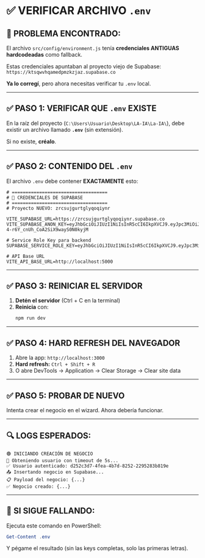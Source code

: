 # ✅ VERIFICAR ARCHIVO `.env`

## 🚨 **PROBLEMA ENCONTRADO:**

El archivo `src/config/environment.js` tenía **credenciales ANTIGUAS hardcodeadas** como fallback.

Estas credenciales apuntaban al proyecto viejo de Supabase: `https://ktsqwvhqamedpmzkzjaz.supabase.co`

**Ya lo corregí**, pero ahora necesitas verificar tu `.env` local.

---

## ✅ **PASO 1: VERIFICAR QUE `.env` EXISTE**

En la raíz del proyecto (`C:\Users\Usuario\Desktop\LA-IA\La-IA\`), debe existir un archivo llamado **`.env`** (sin extensión).

Si no existe, **créalo**.

---

## ✅ **PASO 2: CONTENIDO DEL `.env`**

El archivo `.env` debe contener **EXACTAMENTE** esto:

```env
# ===================================
# 🔐 CREDENCIALES DE SUPABASE
# ===================================
# Proyecto NUEVO: zrcsujgurtglyqoqiynr

VITE_SUPABASE_URL=https://zrcsujgurtglyqoqiynr.supabase.co
VITE_SUPABASE_ANON_KEY=eyJhbGciOiJIUzI1NiIsInR5cCI6IkpXVCJ9.eyJpc3MiOiJzdXBhYmFzZSIsInJlZiI6InpyY3N1amd1cnRnbHlxb3FpeW5yIiwicm9sZSI6ImFub24iLCJpYXQiOjE3NjE1MTYwOTEsImV4cCI6MjA3NzA5MjA5MX0.ArgosNCVMqlC-4-r6Y_cnUh_CoA2SiX9wayS0N0kyjM

# Service Role Key para backend
SUPABASE_SERVICE_ROLE_KEY=eyJhbGciOiJIUzI1NiIsInR5cCI6IkpXVCJ9.eyJpc3MiOiJzdXBhYmFzZSIsInJlZiI6InpyY3N1amd1cnRnbHlxb3FpeW5yIiwicm9sZSI6InNlcnZpY2Vfcm9sZSIsImlhdCI6MTc2MTUxNjA5MSwiZXhwIjoyMDc3MDkyMDkxfQ.JrbKaSMbpjVH0RrZqLYaMIxOoR8omNvoi4KWBnCdbdE

# API Base URL
VITE_API_BASE_URL=http://localhost:5000
```

---

## ✅ **PASO 3: REINICIAR EL SERVIDOR**

1. **Detén el servidor** (Ctrl + C en la terminal)
2. **Reinicia** con:
   ```bash
   npm run dev
   ```

---

## ✅ **PASO 4: HARD REFRESH DEL NAVEGADOR**

1. Abre la app: `http://localhost:3000`
2. **Hard refresh:** `Ctrl + Shift + R`
3. O abre DevTools → Application → Clear Storage → Clear site data

---

## ✅ **PASO 5: PROBAR DE NUEVO**

Intenta crear el negocio en el wizard. Ahora debería funcionar.

---

## 🔍 **LOGS ESPERADOS:**

```
🟢 INICIANDO CREACIÓN DE NEGOCIO
📡 Obteniendo usuario con timeout de 5s...
✅ Usuario autenticado: d252c3d7-4fea-4b7d-8252-2295283b819e
📤 Insertando negocio en Supabase...
📋 Payload del negocio: {...}
✅ Negocio creado: {...}
```

---

## 🚨 **SI SIGUE FALLANDO:**

Ejecuta este comando en PowerShell:

```powershell
Get-Content .env
```

Y pégame el resultado (sin las keys completas, solo las primeras letras).


